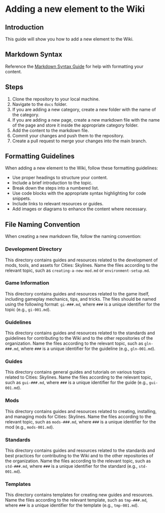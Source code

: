 # Adding a new element to the Wiki

## Introduction

This guide will show you how to add a new element to the Wiki.

## Markdown Syntax

Reference the [Markdown Syntax Guide](../standards/std-005.md) for help with formatting your content.

## Steps

1. Clone the repository to your local machine.
2. Navigate to the `docs` folder.
3. If you are adding a new category, create a new folder with the name of the category.
4. If you are adding a new page, create a new markdown file with the name of the page and store it inside the appropriate category folder.
5. Add the content to the markdown file.
6. Commit your changes and push them to the repository.
7. Create a pull request to merge your changes into the main branch.

## Formatting Guidelines

When adding a new element to the Wiki, follow these formatting guidelines:

- Use proper headings to structure your content.
- Include a brief introduction to the topic.
- Break down the steps into a numbered list.
- Use code blocks with the appropriate syntax highlighting for code snippets.
- Include links to relevant resources or guides.
- Add images or diagrams to enhance the content where necessary.

## File Naming Convention

When creating a new markdown file, follow the naming convention:

### Development Directory

This directory contains guides and resources related to the development of mods, tools, and assets for Cities: Skylines. Name the files according to the relevant topic, such as `creating-a-new-mod.md` or `environment-setup.md`.

### Game Information

This directory contains guides and resources related to the game itself, including gameplay mechanics, tips, and tricks. The files should be named using the following format: `gi-###.md`, where `###` is a unique identifier for the topic (e.g., `gi-001.md`).

### Guidelines

This directory contains guides and resources related to the standards and guidelines for contributing to the Wiki and to the other repositories of the organization. Name the files according to the relevant topic, such as `gln-###.md`, where `###` is a unique identifier for the guideline (e.g., `gln-001.md`).

### Guides

This directory contains general guides and tutorials on various topics related to Cities: Skylines. Name the files according to the relevant topic, such as `gui-###.md`, where `###` is a unique identifier for the guide (e.g., `gui-001.md`).

### Mods

This directory contains guides and resources related to creating, installing, and managing mods for Cities: Skylines. Name the files according to the relevant topic, such as `mods-###.md`, where `###` is a unique identifier for the mod (e.g., `mods-001.md`).

### Standards

This directory contains guides and resources related to the standards and best practices for contributing to the Wiki and to the other repositories of the organization. Name the files according to the relevant topic, such as `std-###.md`, where `###` is a unique identifier for the standard (e.g., `std-001.md`).

### Templates

This directory contains templates for creating new guides and resources. Name the files according to the relevant template, such as `tmp-###.md`, where `###` is a unique identifier for the template (e.g., `tmp-001.md`).
